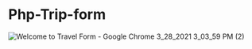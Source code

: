 # Php-Trip-form

![Welcome to Travel Form - Google Chrome 3_28_2021 3_03_59 PM (2)](https://user-images.githubusercontent.com/69809754/112748251-303dda80-8fd8-11eb-9722-08c8b505d57c.png)
